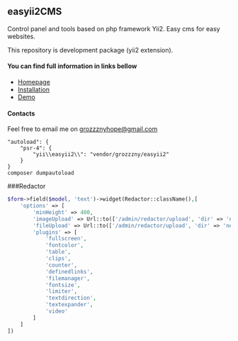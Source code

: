 ## easyii2CMS ##

Control panel and tools based on php framework Yii2. Easy cms for easy websites.

This repository is development package (yii2 extension).

#### You can find full information in links bellow ####
* [Homepage](http://easyii2cms.com)
* [Installation](http://easyii2cms.com/docs/install)
* [Demo](http://easyii2cms.com/demo)

#### Contacts ####

Feel free to email me on grozzznyhope@gmail.com


```
"autoload": {
    "psr-4": {
        "yii\\easyii2\\": "vendor/grozzzny/easyii2"
    }
}
composer dumpautoload
```

###Redactor
```php
$form->field($model, 'text')->widget(Redactor::className(),[
    'options' => [
        'minHeight' => 400,
        'imageUpload' => Url::to(['/admin/redactor/upload', 'dir' => 'news']),
        'fileUpload' => Url::to(['/admin/redactor/upload', 'dir' => 'news']),
        'plugins' => [
            'fullscreen', 
            'fontcolor', 
            'table', 
            'clips', 
            'counter', 
            'definedlinks', 
            'filemanager', 
            'fontsize', 
            'limiter', 
            'textdirection', 
            'textexpander', 
            'video'
        ]
    ]
]) 
```